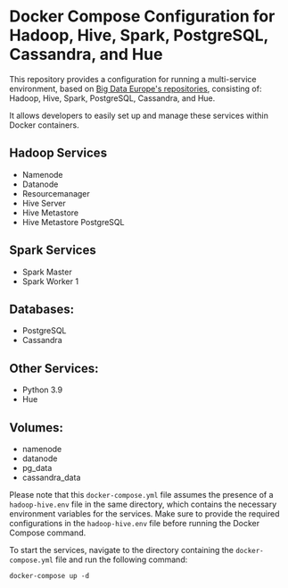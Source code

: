 # Docker Compose Configuration for Hadoop, Hive, Spark, PostgreSQL, Cassandra, and Hue

This repository provides a configuration for running a multi-service environment, based on [Big Data Europe's repositories](https://github.com/big-data-europe), consisting of: Hadoop, Hive, Spark, PostgreSQL, Cassandra, and Hue. 

It allows developers to easily set up and manage these services within Docker containers.

## Hadoop Services
- Namenode
- Datanode
- Resourcemanager
- Hive Server
- Hive Metastore
- Hive Metastore PostgreSQL

## Spark Services
- Spark Master
- Spark Worker 1

## Databases:
- PostgreSQL
- Cassandra

## Other Services:
- Python 3.9
- Hue

## Volumes:
- namenode
- datanode
- pg_data
- cassandra_data

Please note that this `docker-compose.yml` file assumes the presence of a `hadoop-hive.env` file in the same directory, which contains the necessary environment variables for the services. 
Make sure to provide the required configurations in the `hadoop-hive.env` file before running the Docker Compose command.

To start the services, navigate to the directory containing the `docker-compose.yml` file and run the following command:
    
    docker-compose up -d
    
